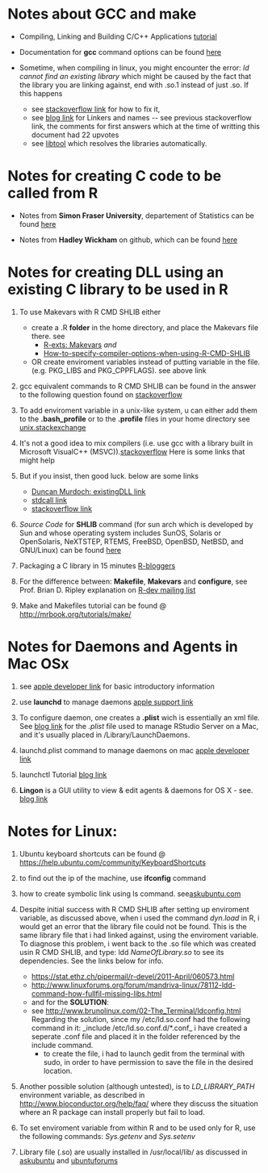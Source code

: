 Notes about GCC and make
========================

-   Compiling, Linking and Building C/C++ Applications
    [tutorial](http://www3.ntu.edu.sg/home/ehchua/programming/cpp/gcc_make.html)

-   Documentation for **gcc** command options can be found
    [here](http://gcc.gnu.org/onlinedocs/gcc/index.html#toc_Invoking-GCC)

-   Sometime, when compiling in linux, you might encounter the error:
    *ld cannot find an existing library* which might be caused by the
    fact that the library you are linking against, end with .so.1
    instead of just .so. If this happens
    -   see [stackoverflow
        link](http://stackoverflow.com/questions/335928/ld-cannot-find-an-existing-library)
        for how to fix it,
    -   see [blog
        link](https://blog.flameeyes.eu/2010/10/linkers-and-names) for
        Linkers and names -- see previous stackoverflow link, the
        comments for first answers which at the time of writting this
        document had 22 upvotes
    -   see [libtool](http://www.gnu.org/software/libtool/) which
        resolves the libraries automatically.

Notes for creating C code to be called from R
=============================================

-   Notes from **Simon Fraser University**, departement of Statistics
    can be found [here](http://www.sfu.ca/~sblay/R-C-interface.txt)

-   Notes from **Hadley Wickham** on github, which can be found
    [here](https://github.com/hadley/devtools/wiki/C-interface)

Notes for creating DLL using an existing C library to be used in R
==================================================================

1.  To use Makevars with R CMD SHLIB either
    -   create a .R **folder** in the home directory, and place the
        Makevars file there. see
        -   [R-exts:
            Makevars](http://cran.r-project.org/doc/manuals/R-exts.html#Using-Makevars)
            *and*
        -   [How-to-specify-compiler-options-when-using-R-CMD-SHLIB](http://r.789695.n4.nabble.com/How-to-specify-compiler-options-when-using-R-CMD-SHLIB-td3088046.html)
    -   OR create enviroment variables instead of putting variable in
        the file. (e.g. PKG\_LIBS and PKG\_CPPFLAGS). see above link

2.  gcc equivalent commands to R CMD SHLIB can be found in the answer to
    the following question found on
    [stackoverflow](http://stackoverflow.com/questions/11346083/gsl-library-in-r)

3.  To add enviroment variable in a unix-like system, u can either add
    them to the **.bash\_profile** or to the **.profile** files in your
    home directory see
    [unix.stackexchange](http://unix.stackexchange.com/questions/21598/how-do-i-set-a-user-environment-variable-permanently-not-session)

4.  It's not a good idea to mix compilers (i.e. use gcc with a library
    built in Microsoft VisualC++
    (MSVC)).[stackoverflow](http://stackoverflow.com/questions/8683046/compatibility-of-dll-a-lib-def-between-visualstudio-and-gcc)
    Here is some links that might help

5.  But if you insist, then good luck. below are some links
    -   [Duncan Murdoch: existingDLL
        link](http://www.stats.uwo.ca/faculty/murdoch/software/compilingDLLs/existingDLL.html)
    -   [stdcall link](http://wyw.dcweb.cn/stdcall.htm)
    -   [stackoverflow
        link](http://stackoverflow.com/questions/2022112/can-g-mingw-play-nice-with-the-windows-sdk-is-visual-studio-the-only-option)

6.  *Source Code* for **SHLIB** command (for sun arch which is developed
    by Sun and whose operating system includes SunOS, Solaris or
    OpenSolaris, NeXTSTEP, RTEMS, FreeBSD, OpenBSD, NetBSD, and
    GNU/Linux) can be found
    [here](http://stuff.mit.edu:8001/afs/sipb/project/r-project/arch/sun4x_510/lib/R/bin/SHLIB)

7.  Packaging a C library in 15 minutes
    [R-bloggers](http://www.r-bloggers.com/using-r-packaging-a-c-library-in-15-minutes/)

8.  For the difference between: **Makefile**, **Makevars** and
    **configure**, see Prof. Brian D. Ripley explanation on [R-dev
    mailing
    list](https://stat.ethz.ch/pipermail/r-devel/2004-December/031752.html)

9.  Make and Makefiles tutorial can be found @
    <http://mrbook.org/tutorials/make/>

Notes for Daemons and Agents in Mac OSx
=======================================

1.  see [apple developer
    link](http://developer.apple.com/library/mac/#technotes/tn2083/_index.html)
    for basic introductory information

2.  use **launchd** to manage daemons [apple support
    link](https://support.apple.com/kb/PH8366)

3.  To configure daemon, one creates a **.plist** wich is essentially an
    xml file. See [blog
    link](http://iangow.wordpress.com/2013/05/01/rstudio-server-on-mac-os-x/)
    for the *.plist* file used to manage RStudio Server on a Mac, and
    it's usually placed in /Library/LaunchDaemons.

4.  launchd.plist command to manage daemons on mac [apple developer
    link](http://developer.apple.com/library/mac/#documentation/Darwin/Reference/ManPages/man5/launchd.plist.5.html)

5.  launchctl Tutorial [blog
    link](http://www.blog.10deam.com/2010/12/05/a-launchctl-tutorial/)

6.  **Lingon** is a GUI utility to view & edit agents & daemons for OS
    X - see. [blog
    link](http://blog.aitrus.com/2012/12/20/a-gui-utility-to-view-edit-agents-daemons-for-os-x-peter-borgs-lingon/)

Notes for Linux:
================

1.  Ubuntu keyboard shortcuts can be found @
    <https://help.ubuntu.com/community/KeyboardShortcuts>

2.  to find out the ip of the machine, use **ifconfig** command

3.  how to create symbolic link using ls command.
    see[askubuntu.com](http://askubuntu.com/questions/56339/how-to-create-a-soft-or-symbolic-link)

4.  Despite initial success with R CMD SHLIB after setting up enviroment
    variable, as discussed above, when i used the command *dyn.load* in
    R, i would get an error that the library file could not be found.
    This is the same library file that i had linked against, using the
    enviroment variable. To diagnose this problem, i went back to the
    .so file which was created usin R CMD SHLIB, and type: ldd
    *NameOfLibrary.so* to see its dependencies. See the links below for
    info.
    -   <https://stat.ethz.ch/pipermail/r-devel/2011-April/060573.html>
    -   <http://www.linuxforums.org/forum/mandriva-linux/78112-ldd-command-how-fullfil-missing-libs.html>
    -   and for the **SOLUTION**:  
    -   see <http://www.brunolinux.com/02-The_Terminal/ldconfig.html>
        Regarding the solution, since my /etc/ld.so.conf had the
        following command in it: \_include /etc/ld.so.conf.d/\*.conf\_ i
        have created a seperate .conf file and placed it in the folder
        referenced by the include command.
        -   to create the file, i had to launch gedit from the terminal
            with sudo, in order to have permission to save the file in
            the desired location.

5.  Another possible solution (although untested), is to
    *LD\_LIBRARY\_PATH* environment variable, as described in
    <http://www.bioconductor.org/help/faq/> where they discuss the
    situation where an R package can install properly but fail to load.

6.  To set enviroment variable from within R and to be used only for R,
    use the following commands: *Sys.getenv* and *Sys.setenv*

7.  Library file (.so) are usually installed in /usr/local/lib/ as
    discussed in
    [askubuntu](http://askubuntu.com/questions/249780/where-to-install-libraries-manually)
    and [ubuntuforums](http://ubuntuforums.org/showthread.php?t=496553)
